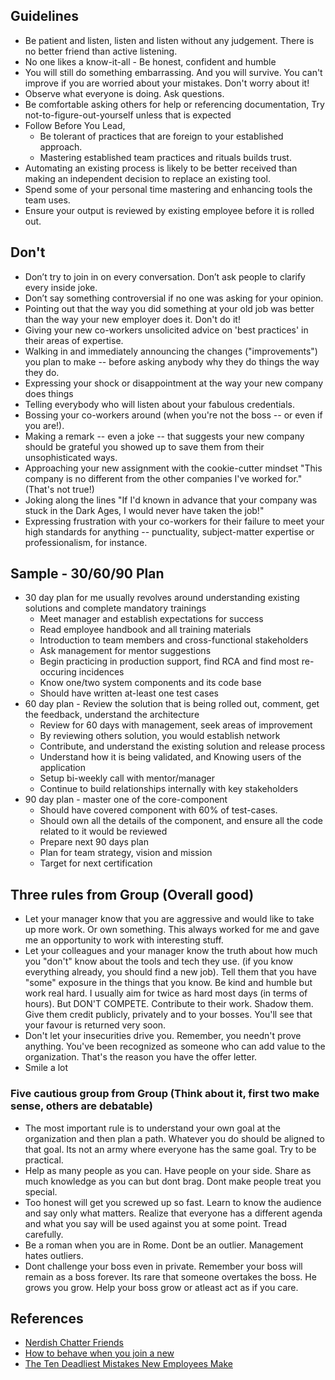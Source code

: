 ## Guidelines
* Be patient and listen, listen and listen without any judgement. There is no better friend than active listening. 
* No one likes a know-it-all - Be honest, confident and humble
* You will still do something embarrassing. And you will survive. You can't improve if you are worried about your mistakes. Don't worry about it!
* Observe what everyone is doing. Ask questions.
* Be comfortable asking others for help or referencing documentation, Try not-to-figure-out-yourself unless that is expected
* Follow Before You Lead, 
  * Be tolerant of practices that are foreign to your established approach.
  * Mastering established team practices and rituals builds trust.
* Automating an existing process is likely to be better received than making an independent decision to replace an existing tool.
* Spend some of your personal time mastering and enhancing tools the team uses.
* Ensure your output is reviewed by existing employee before it is rolled out.

## Don't
* Don’t try to join in on every conversation. Don’t ask people to clarify every inside joke.
* Don’t say something controversial if no one was asking for your opinion.
* Pointing out that the way you did something at your old job was better than the way your new employer does it. Don't do it!
* Giving your new co-workers unsolicited advice on 'best practices' in their areas of expertise.
* Walking in and immediately announcing the changes ("improvements") you plan to make -- before asking anybody why they do things the way they do.
* Expressing your shock or disappointment at the way your new company does things
* Telling everybody who will listen about your fabulous credentials.
* Bossing your co-workers around (when you're not the boss -- or even if you are!).
* Making a remark -- even a joke -- that suggests your new company should be grateful you showed up to save them from their unsophisticated ways.
* Approaching your new assignment with the cookie-cutter mindset "This company is no different from the other companies I've worked for." (That's not true!)
* Joking along the lines "If I'd known in advance that your company was stuck in the Dark Ages, I would never have taken the job!"
* Expressing frustration with your co-workers for their failure to meet your high standards for anything -- punctuality, subject-matter expertise or professionalism, for instance.

## Sample - 30/60/90 Plan
* 30 day plan for me usually revolves around understanding existing solutions and complete mandatory trainings
  * Meet manager and establish expectations for success
  * Read employee handbook and all training materials
  * Introduction to team members and cross-functional stakeholders
  * Ask management for mentor suggestions
  * Begin practicing in production support, find RCA and find most re-occuring incidences
  * Know one/two system components and its code base
  * Should have written at-least one test cases 
* 60 day plan - Review the solution that is being rolled out, comment, get the feedback, understand the architecture
  * Review for 60 days with management, seek areas of improvement  
  * By reviewing others solution, you would establish network
  * Contribute, and understand the existing solution and release process
  * Understand how it is being validated, and Knowing users of the application
  * Setup bi-weekly call with mentor/manager
  * Continue to build relationships internally with key stakeholders  
* 90 day plan - master one of the core-component
  * Should have covered component with 60% of test-cases. 
  * Should own all the details of the component, and ensure all the code related to it would be reviewed
  * Prepare next 90 days plan
  * Plan for team strategy, vision and mission
  * Target for next certification     

## Three rules from Group (Overall good)
* Let your manager know that you are aggressive and would like to take up more work. Or own something. This always worked for me and gave me an opportunity to work with interesting stuff.
* Let your colleagues and your manager know the truth about how much you "don't" know about the tools and tech they use. (if you know everything already, you should find a new job). Tell them that you have "some" exposure in the things that you know. Be kind and humble but work real hard. I usually aim for twice as hard most days (in terms of hours). But DON'T COMPETE. Contribute to their work. Shadow them. Give them credit publicly, privately and to your bosses. You'll see that your favour is returned very soon. 
* Don't let your insecurities drive you. Remember, you needn't prove anything. You've been recognized as someone who can add value to the organization. That's the reason you have the offer letter.
* Smile a lot 

### Five cautious group from Group (Think about it, first two make sense, others are debatable)
* The most important rule is to understand your own goal at the organization and then plan a path. Whatever you do should be aligned to that goal. Its not an army where everyone has the same goal. Try to be practical.
* Help as many people as you can. Have people on your side. Share as much knowledge as you can but dont brag. Dont make people treat you special.
* Too honest will get you screwed up so fast. Learn to know the audience and say only what matters. Realize that everyone has a different agenda and what you say will be used against you at some point. Tread carefully.
* Be a roman when you are in Rome. Dont be an outlier. Management hates outliers.
* Dont challenge your boss even in private. Remember your boss will remain as a boss forever. Its rare that someone overtakes the boss. He grows you grow. Help your boss grow or atleast act as if you care.

## References 
* [Nerdish Chatter Friends](https://web.whatsapp.com/)
* [How to behave when you join a new](https://lifehacker.com/how-to-behave-when-you-join-a-new-slack-1823462314)
* [The Ten Deadliest Mistakes New Employees Make](https://www.forbes.com/sites/lizryan/2016/11/03/the-ten-deadliest-mistakes-new-employees-make/#5a26de162448)
